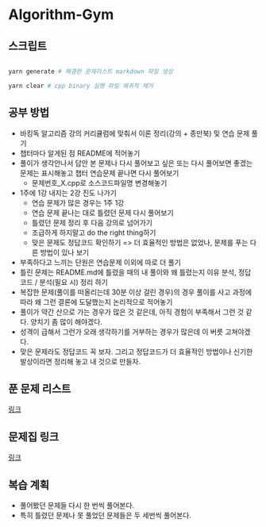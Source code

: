 # Algorithm-Gym

## 스크립트

```bash

yarn generate # 해결한 문제리스트 markdown 파일 생성

yarn clear # cpp binary 실행 파일 재귀적 제거

```

## 공부 방법

- 바킹독 알고리즘 강의 커리큘럼에 맞춰서 이론 정리(강의 + 종만북) 및 연습 문제 풀기
- 챕터마다 알게된 점 README에 적어놓기
- 풀이가 생각안나서 답안 본 문제나 다시 풀어보고 싶은 또는 다시 풀어보면 좋겠는 문제는 표시해놓고 챕터 연습문제 끝나면 다시 풀어보기
  - 문제번호\_X.cpp로 소스코드파일명 변경해놓기
- 1주에 1강 내지는 2강 진도 나가기
  - 연습 문제가 많은 경우는 1주 1강
  - 연습 문제 끝나는 대로 틀렸던 문제 다시 풀어보기
  - 틀렸던 문제 정리 후 다음 강의로 넘어가기
  - 조급하게 하지말고 do the right thing하기
  - 맞은 문제도 정답코드 확인하기 => 더 효율적인 방법은 없었나, 문제를 푸는 다른 방법이 있나 보기
- 부족하다고 느끼는 단원은 연습문제 이외에 따로 더 풀기
- 틀린 문제는 README.md에 틀렸을 때의 내 풀이와 왜 틀렸는지 이유 분석, 정답 코드 / 분석(필요 시) 정리 하기
- 복잡한 문제(풀이를 떠올리는데 30분 이상 걸린 경우)의 경우 풀이를 사고 과정에 따라 왜 그런 결론에 도달했는지 논리적으로 적어놓기
- 풀이가 약간 산으로 가는 경우가 많은 것 같은데, 아직 경험이 부족해서 그런 것 같다. 양치기 좀 많이 해야겠다.
- 성격이 급해서 그런가 오래 생각하기를 거부하는 경우가 많은데 이 버릇 고쳐야겠다.
- 맞은 문제라도 정답코드 꼭 보자. 그리고 정답코드가 더 효율적인 방법이나 신기한 발상이라면 정리해 놓고 내 것으로 만들자.

## 푼 문제 리스트

[링크](./problemList.md)

## 문제집 링크

[링크](https://github.com/encrypted-def/basic-algo-lecture/blob/master/workbook.md)

## 복습 계획

- 풀어봤던 문제들 다시 한 번씩 풀어본다.
- 특히 틀렸던 문제나 못 풀었던 문제들은 두 세번씩 풀어본다.
